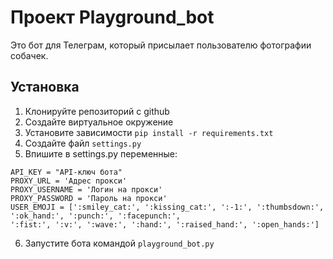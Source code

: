 # Проект Playground_bot

Это бот для Телеграм, который присылает пользователю фотографии собачек.

## Установка

1. Клонируйте репозиторий с github
2. Создайте виртуальное окружение
3. Установите зависимости `pip install -r requirements.txt`
4. Создайте файл `settings.py`
5. Впишите в settings.py переменные: 
```
API_KEY = "API-ключ бота"
PROXY_URL = 'Адрес прокси'
PROXY_USERNAME = 'Логин на прокси'
PROXY_PASSWORD = 'Пароль на прокси'
USER_EMOJI = [':smiley_cat:', ':kissing_cat:', ':-1:', ':thumbsdown:', ':ok_hand:', ':punch:', ':facepunch:',
':fist:', ':v:', ':wave:', ':hand:', ':raised_hand:', ':open_hands:']
```
6. Запустите бота командой `playground_bot.py`
